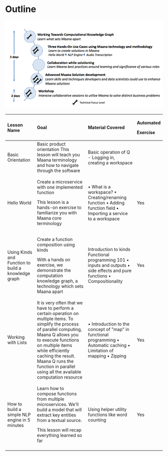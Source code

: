 # Outline

![Maana Q Training at a Glance](../.gitbook/assets/image%20%2891%29.png)

<table>
  <thead>
    <tr>
      <th style="text-align:left">Lesson Name</th>
      <th style="text-align:left">Goal</th>
      <th style="text-align:left">Material Covered</th>
      <th style="text-align:left">
        <p>Automated</p>
        <p>Exercise</p>
      </th>
    </tr>
  </thead>
  <tbody>
    <tr>
      <td style="text-align:left">Basic Orientation</td>
      <td style="text-align:left">Basic product orientation This lesson will teach you Maana terminology
        and how to navigate through the software</td>
      <td style="text-align:left">Basic operation of Q - Logging in, creating a workspace</td>
      <td style="text-align:left"></td>
    </tr>
    <tr>
      <td style="text-align:left">Hello World</td>
      <td style="text-align:left">
        <p>Create a microservice with one implemented function</p>
        <p>This lesson is a hands-on exercise to familiarize you with Maana core
          terminology</p>
      </td>
      <td style="text-align:left">&#x2022; What is a workspace? &#x2022; Creating/renaming function &#x2022;
        Adding function field &#x2022; Importing a service to a workspace</td>
      <td
      style="text-align:left">Yes</td>
    </tr>
    <tr>
      <td style="text-align:left">Using Kinds and Function to build a knowledge graph</td>
      <td style="text-align:left">
        <p>Create a function composition using kinds</p>
        <p>With a hands on exercise, we demonstrate the computation knowledge graph,
          a technology which sets Maana apart</p>
      </td>
      <td style="text-align:left">Introduction to kinds Functional programming 101 &#x2022; inputs and outputs
        &#x2022; side effects and pure functions &#x2022; Compositionality</td>
      <td
      style="text-align:left">Yes</td>
    </tr>
    <tr>
      <td style="text-align:left">Working with Lists</td>
      <td style="text-align:left">It is very often that we have to perform a certain operation on multiple
        items. To simplify the process of parallel computing, Maana Q allows you
        to execute functions on multiple items while efficiently caching the result.
        Maana Q runs the function in parallel using all the available computation
        resource</td>
      <td style="text-align:left">&#x2022; Introduction to the concept of &quot;map&quot; in functional
        programming &#x2022; Automatic caching &#x2022; Limitation of mapping &#x2022;
        Zipping</td>
      <td style="text-align:left">Yes</td>
    </tr>
    <tr>
      <td style="text-align:left">How to build a simple NLP engine in 5 minutes</td>
      <td style="text-align:left">
        <p>Learn how to compose functions from multiple microservices. We&apos;ll
          build a model that will extract key entities from a textual source.</p>
        <p>This lesson will recap everything learned so far</p>
      </td>
      <td style="text-align:left">Using helper utility functions like word counting</td>
      <td style="text-align:left">Yes</td>
    </tr>
    <tr>
      <td style="text-align:left"></td>
      <td style="text-align:left"></td>
      <td style="text-align:left"></td>
      <td style="text-align:left"></td>
    </tr>
  </tbody>
</table>